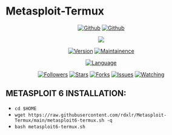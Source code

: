 # Metasploit-Termux
<p align="center">
<a href="https://github.com/rdxlr"><img title="Github" src="https://img.shields.io/badge/rdxlr-grey?style=for-the-badge&logo=github"></a>
<a href="https://github.com/rdxlr/Metasploit-Termux"><img title="Github" src="https://img.shields.io/badge/Metasploit_Termux-blue?style=for-the-badge"></a>
</p>

<p align="center">
<img src="https://raw.githubusercontent.com/RDXLR/Metasploit-Termux/main/Metapsloit-Termux-poster.png">
</p>

<p align="center">
<a href="https://github.com/RDXLR/Metasploit-Termux"><img title="Version" src="https://img.shields.io/badge/Version-1.0-green.svg"></a>
<a href="https://github.com/RDXLR/Metasploit-Termux"><img title="Maintainence" src="https://img.shields.io/badge/Maintained%3F-yes-green.svg"></a>
</p>

<p align="center">
<a href="https://github.com/rdxlr"><img title="Language" src="https://img.shields.io/badge/Made%20with-Bash-1f425f.svg?v=103"></a>
</p>

<p align="center">
<a href="https://github.com/rdxlr"><img title="Followers" src="https://img.shields.io/github/followers/rdxlr?color=blue&style=flat-square"></a>
<a href="https://github.com/rdxlr/Metasploit-Termux""><img title="Stars" src="https://img.shields.io/github/stars/rdxlr/Metasploit-Termux?color=red&style=flat-square"></a>
<a href="https://github.com/rdxlr/Metasploit-Termux""><img title="Forks" src="https://img.shields.io/github/forks/rdxlr/Metasploit-Termux?color=red&style=flat-square"></a>
<a href="https://github.com/rdxlr/Metasploit-Termux""><img title="Issues" src="https://img.shields.io/github/issues/rdxlr/Metasploit-Termux?color=red&style=flat-square"></a>
<a href="https://github.com/rdxlr/Metasploit-Termux""><img title="Watching" src="https://img.shields.io/github/watchers/rdxlr/Metasploit-Termux?label=Watchers&color=red&style=flat-square"></a>
</p>

## METASPLOIT 6 INSTALLATION:
* `cd $HOME`
* `wget https://raw.githubusercontent.com/rdxlr/Metasploit-Termux/main/metasploit6-termux.sh -q`
* `bash metasploit6-termux.sh`
